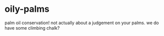 # oily-palms
palm oil conservation! not actually about a judgement on your palms. we do have some climbing chalk?
